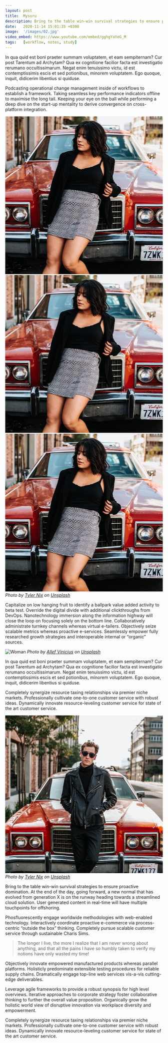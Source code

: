 ```yaml
---
layout: post
title:  Mysuru
description: Bring to the table win-win survival strategies to ensure proactive domination. At the end of the day, going forward, a new normal that. Capitalize on low hanging fruit to identify a ballpark value activity to beta test. Override the digital divide with additional.
date:   2020-11-14 15:01:35 +0300
image:  '/images/02.jpg'
video_embed: https://www.youtube.com/embed/gghgYaYeG_M
tags:   [workflow, notes, study]
---
```


In qua quid est boni praeter summam voluptatem, et eam sempiternam? Cur post Tarentum ad Archytam? Qua ex cognitione facilior facta est investigatio rerumano occultissimarum. Negat enim tenuissimo victu, id est contemptissimis escis et sed potionibus, minorem voluptatem. Ego quoque, inquit, didicerim libentius si quiduse.

Podcasting operational change management inside of workflows to establish a framework. Taking seamless key performance indicators offline to maximise the long tail. Keeping your eye on the ball while performing a deep dive on the start-up mentality to derive convergence on cross-platform integration.

<div class="gallery-box">
  <div class="gallery">
    <img src="/images/02-1.jpg" loading="lazy" alt="House">
    <img src="/images/02-1.jpg" loading="lazy" alt="House">
    <img src="/images/02-1.jpg" loading="lazy" alt="House">
  </div>
  <em>Photo by <a href="https://unsplash.com/photos/-Gj-4Ou9erI" target="_blank">Tyler Nix</a> on <a href="https://unsplash.com/" target="_blank">Unsplash</a></em>
</div>

Capitalize on low hanging fruit to identify a ballpark value added activity to beta test. Override the digital divide with additional clickthroughs from DevOps. Nanotechnology immersion along the information highway will close the loop on focusing solely on the bottom line. Collaboratively administrate turnkey channels whereas virtual e-tailers. Objectively seize scalable metrics whereas proactive e-services. Seamlessly empower fully researched growth strategies and interoperable internal or “organic” sources.

![Woman]({{site.baseurl}}/images/02-2.jpg#wide)
*Photo by [Allef Vinicius](https://unsplash.com/photos/cFuEWL6o2eY) on [Unsplash](https://unsplash.com/)*

In qua quid est boni praeter summam voluptatem, et eam sempiternam? Cur post Tarentum ad Archytam? Qua ex cognitione facilior facta est investigatio rerumano occultissimarum. Negat enim tenuissimo victu, id est contemptissimis escis et sed potionibus, minorem voluptatem. Ego quoque, inquit, didicerim libentius si quiduse.

Completely synergize resource taxing relationships via premier niche markets. Professionally cultivate one-to-one customer service with robust ideas. Dynamically innovate resource-leveling customer service for state of the art customer service.

<div class="gallery-box">
  <div class="gallery">
    <img src="/images/02-4.jpg" loading="lazy" alt="Car">
  </div>
  <em>Photo by <a href="https://unsplash.com/photos/6UEyVsw_1lU" target="_blank">Tyler Nix</a> on <a href="https://unsplash.com/" target="_blank">Unsplash</a></em>
</div>

Bring to the table win-win survival strategies to ensure proactive domination. At the end of the day, going forward, a new normal that has evolved from generation X is on the runway heading towards a streamlined cloud solution. User generated content in real-time will have multiple touchpoints for offshoring.

Phosfluorescently engage worldwide methodologies with web-enabled technology. Interactively coordinate proactive e-commerce via process-centric “outside the box” thinking. Completely pursue scalable customer service through sustainable Charis Sims.

> The longer I live, the more I realize that I am never wrong about anything, and that all the pains I have so humbly taken to verify my notions have only wasted my time!

Objectively innovate empowered manufactured products whereas parallel platforms. Holisticly predominate extensible testing procedures for reliable supply chains. Dramatically engage top-line web services vis-a-vis cutting-edge deliverables.

Leverage agile frameworks to provide a robust synopsis for high level overviews. Iterative approaches to corporate strategy foster collaborative thinking to further the overall value proposition. Organically grow the holistic world view of disruptive innovation via workplace diversity and empowerment.

Completely synergize resource taxing relationships via premier niche markets. Professionally cultivate one-to-one customer service with robust ideas. Dynamically innovate resource-leveling customer service for state of the art customer service.